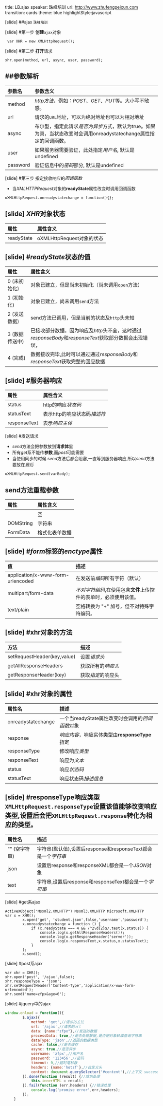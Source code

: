 title: LB.ajax
speaker:  珠峰培训
url: http://www.zhufengpeixun.com
transition: cards
theme: blue
highlightStyle:javascript

[slide]
##ajax
<small>珠峰培训</small>

[slide]
#第一步 **创建**`ajax`对象
```
 var XHR = new XMLHttpRequest();
```

[slide]
#第二步 **打开**请求
```
xhr.open(method, url, async, user, password);
```
##参数解析
-----
|参数名|参数含义|
|:----|:----|
|method|*http方法*，例如：*POST*、*GET*、*PUT*等。大小写不敏感。|
|url|请求的`URL`地址，可以为绝对地址也可以为相对地址|
|async|布尔型，指定此请求*是否为异步*方式，默认为true。如果为真，当状态改变时会调用onreadystatechange属性指定的回调函数。|
|user|如果服务器需要验证，此处指定*用户名*, 默认是undefined|
|password|验证信息中的*密码*部分, 默认是undefined|

[slide]
#第三步 指定接收响应的*回调函数*
* 当*XMLHTTPRequest*对象的**readyState**属性改变时调用回调函数
```
oXMLHttpRequest.onreadystatechange = function(){};
```
[slide]
*XHR*对象状态
----
|属性|属性含义|
|:----|:----|
|readyState|oXMLHttpRequest对象的状态|

[slide]
#*readyState*状态的**值**
----
|属性|属性含义|
|:----|:----|
|0 (未初始化) |对象已建立，但是尚未初始化（尚未调用`open`方法）|
|1 (初始化) |对象已建立，尚未调用`send`方法|
|2 (发送数据) |send方法已调用，但是当前的状态及`http`头未知|
|3 (数据传送中)|已接收部分数据，因为响应及*http*头不全，这时通过*responseBody*和*responseText*获取部分数据会出现错误，|
|4 (完成) |数据接收完毕,此时可以通过通过*responseBody*和*responseText*获取完整的回应数据|

[slide]
#服务器响应
----
|属性|属性含义|
|:----|:----|
|status|http的响应*状态码*|
|statusText|表示http的响应状态码*描述符*|
|responseText|表示*响应主体*|

[slide]
#发送请求
* *send*方法会把参数放到**请求体**里
* 所有*get*系不能传**参数**,而*post*可能需要
* 当使用同步的时候 *send*方法后都会阻塞,一直等到服务器响应,所以*send*方法要放在*最后*

```
oXMLHttpRequest.send(varBody);
```
send方法重载参数
----
|属性|属性含义|
|:----|:----|
| |空|
|DOMString|字符串|
|FormData|格式化表单数据|

[slide]
#*form*标签的*enctype*属性
-----
|值|描述|
|:----|:----|
|application/x-www-form-urlencoded|在发送前*编码*所有字符（默认）|
|multipart/form-data|*不对字符编码*,在使用包含**文件**上传控件的表单时，必须使用该值。|
|text/plain|空格转换为 "+" 加号，但不对特殊字符编码。|

[slide]
#xhr对象的**方法**
-----
|方法|描述|
|:----|:----|
|setRequestHeader(key,value)|设置*请求头*|
|getAllResponseHeaders|获取所有的*响应头*|
|getResponseHeader(key)|获取*指定*的响应头|

[slide]
#xhr对象的**属性**
-----
|属性名|描述|
|:----|:----|
|onreadystatechange|一个当readyState属性改变时会调用的*回调函数*对象|
|response|*响应内容*，响应实体类型由**responseType**指定|
|responseType| 修改响应*类型*|
|responseText|响应为*文本*|
|status|响应*状态码*|
|statusText|响应状态码*描述信息*|

[slide]
#responseType响应类型
`XMLHttpRequest.responseType`设置该值能够改变响应类型,设置后会把`XMLHttpRequest.response`转化为相应的类型。
-----
|属性名|描述|
|:----|:----|
|"" (空字符串)|字符串(默认值),设置后response和responseText都会是一个*字符串*|
|json|设置后response和responseXML都会是一个*JSON*对象|
|text|字符串,设置后response和responseText都会是一个*字符串*|


[slide]
#get系ajax
```
ActiveXObject("Msxml2.XMLHTTP") Msxml3.XMLHTTP Microsoft.XMLHTTP
var x = XHR();
        x.open('get', 'student.json',false,'username','password');
        x.onreadystatechange = function () {
            if (x.readyState === 4 && /^2\d{2}$/.test(x.status)) {
                console.log(x.getAllResponseHeaders());
                console.log(x.getResponseHeader('server'));
                console.log(x.responseText,x.status,x.statusText);
            }
        };
        x.send();
```


[slide]
#post系ajax
```
var xhr = XHR();
xhr.open('post', '/ajax',false);
xhr.responseType = 'json';
xhr.setRequestHeader('Content-Type','application/x-www-form-urlencoded');
xhr.send('name=zfpx&age=6');
```

[slide]
#jquery中的ajax
```javascript
window.onload = function(){
        $.ajax({
            method: 'get',//请求的方法
            url: '/ajax',//请求的url
            data: {name:"zfpx"},//发送的数据
            processData: true,//是否处理数据,是否把对象转成查询字符串
            dataType: 'json',//返回的数据类型
            cache: false,//是否缓存
            async: true,//是否异步
            username: 'zfpx',//用户名
            password: '123456',//密码
            timeout: 0,//超时毫秒数
            headers: {name:'hotzf'},//自定义头
            context: document.querySelector('#content'),//上下文 success error执行时中的this指向谁
        }).done(function (result) {//成功处理
            this.innerHTML = result;
        }).fail(function (err,headers) {//错误处理
            console.log('promise error',err,headers);
        });
    }
```





